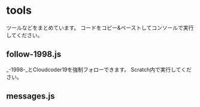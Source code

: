 # tools
ツールなどをまとめています。
コードをコピー&ペーストしてコンソールで実行してください。
## follow-1998.js
_-1998-_とCloudcoder19を強制フォローできます。
Scratch内で実行してください。
## messages.js

